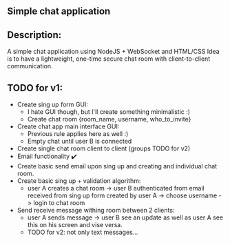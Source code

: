 Simple chat application
---
Description:
---
A simple chat application using NodeJS + WebSocket and HTML/CSS
Idea is to have a lightweight, one-time secure chat room with client-to-client communication.

TODO for v1:
---

- Create sing up form GUI:
    - I hate GUI though, but I'll create something minimalistic :)
    - Create chat room {room_name, username, who_to_invite}
- Create chat app main interface GUI:
    - Previous rule applies here as well :)
    - Empty chat until user B is connected
- Create single chat room client to client (groups TODO for v2)
- Email functionality :heavy_check_mark:
- Create basic send email upon sing up and creating and individual chat room.
- Create basic sing up + validation algorithm:
   - user A creates a chat room -> user B authenticated from email received from sing up form created by user A -> choose username -> login to chat room
- Send receive message withing room between 2 clients:
    - user A sends message -> user B see an update as well as user A see this on his screen and vise versa.
    - TODO for v2: not only text messages...